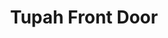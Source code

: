 ---
title: 'Tupah Front Door'
description: ''
credit: 'Place Holder'
style: 'Modern'
project: ''
type: 'photo'
pathToImage: '/gallery/tupah-front-door.jpg'
...